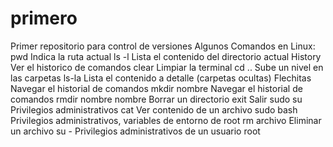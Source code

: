 # primero
Primer repositorio para control de versiones 
Algunos Comandos en Linux:
pwd		 Indica la ruta actual 
ls -l		 Lista el contenido del directorio actual
History		 Ver el historico de comandos 
clear		 Limpiar la terminal 
cd ..		 Sube un nivel en las carpetas 
ls-la		 Lista el contenido a detalle (carpetas ocultas)
Flechitas	 Navegar el historial de comandos 
mkdir nombre	 Navegar el historial de comandos 
rmdir nombre	 nombre Borrar un directorio
exit		 Salir
sudo su		 Privilegios administrativos
cat		 Ver contenido de un archivo 
sudo bash	 Privilegios administrativos, variables de entorno de root
rm archivo	 Eliminar un archivo 
su -		 Privilegios administrativos de un usuario root	
